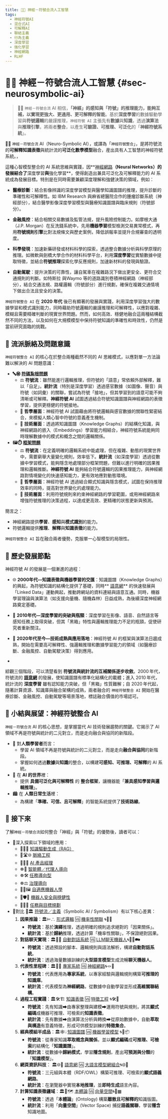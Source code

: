 ```yaml
---
title: 🎏🧠 神經－符號合流人工智慧
tags:
  - 神經符號AI
  - 混合式AI
  - 可解釋AI
  - 聯結主義
  - 行為主義
  - 深度學習
  - 強化學習
  - 神經網路
  - RLHF
---
```

# 🎏🧠 神經－符號合流人工智慧 {#sec-neurosymbolic-ai} 

> 🎏🧠 `神經－符號合流` AI 相信，**「神經」的感知與「符號」的推理能力，能夠互補，以實現更強大、更通用、更可解釋的智能**。基於**深度學習**的數據驅動學習與**符號邏輯**的嚴謹推理，`神經符號 AI` 主張先有**數據**與**知識**，透過**演算法**與**推理引擎**，將兩者**整合**，以產生**可驗證、可推理、可泛化**的「**神經符號系統**」。

🎏🧠 `神經－符號合流` AI（Neuro-Symbolic AI），或譯為「`神經符號整合`」，是將符號流的**可解釋知識表徵**與統計流的**可泛化數學模型**融合，産出具有人工智慧的神經符號系統。，

這種心智模型整合的 AI 系統思維與實踐，因**[神經網路](04-03-neural_networks.zh-hant)**（Neural Networks）的發展結合了**深度學習**與**強化學習**，使得創造出兼具可泛化及可解釋能力的 AI 系統成為發展目標。特別是在同時需要兼顧深度理解和強健決策的領域，例如：

- **醫療診斷**：結合影像辨識的深度學習模型與醫學知識圖譜的推理，提升診斷的準確性和可解釋性。如 IBM Research 與麻省總醫院合作的腫瘤診斷系統（神經部分），結合醫學影像深度學習模型與醫療知識圖譜與臨床規則（符號部分）。
    
- **金融風控**：結合相關交易數據及監管法規，提升風險控制能力。如摩根大通（J.P. Morgan）在反洗錢系統中，先用**機器學習**模型檢測交易異常模式，再用**符號規則引擎**比對法規條文與歷史案例，降低誤報率並提升合規審查的透明度。
    
- **科學發現**：加速新藥研發或材料科學的探索，透過整合數據分析與科學原理的推理。如微軟與劍橋大學合作的材料科學平台，利用**深度學習**從實驗數據中提取特徵，並結合**符號推理**探索化學反應規則，加速新材料的發現與驗證。
    
- **自動駕駛**：提升決策的可靠性，讓自駕車在複雜路況下做出更安全、更符合交通規則的判斷。如特斯拉 與Waymo 等的道路識別卷積神經網路（神經部分），結合交通法規、路權邏輯（符號部分）進行規劃，確保在複雜交通情境下做出合法且安全的決策。

`神經符號整合 AI` 在 **2020 年代** 後已有顯著的發展與實踐，利用深度學習強大的數據學習和模式識別能力，同時藉助符號邏輯的嚴謹推理和可解釋性，以應對複雜、模糊且需要精確判斷的現實世界問題。然而，如何高效、穩健地融合這兩種結構截然不同的方法，以及如何在大規模模型中保持符號知識的準確性和時效性，仍然是當前研究面臨的挑戰。


## 🎏 流派脈絡及問題意識

`神經符號整合 AI`  的核心在於整合兩種截然不同的 AI 思維模式，以應對單一方法論難以解決的 AI 問題意識：

- **🔤㊙️ [符碼紮根問題](01-03-Symbol_Grounding_Problem.zh-hant)**
    - ⚖️ **符號流**：雖然能進行邏輯推理，但符號的「語意」常依賴外部解釋，難以「自足」。**統計流**（特別是深度學習）透過感官數據（如圖像、聲音）與符號（如詞彙）的關聯，嘗試為符號「接地」，但其學習到的語意可能不夠清晰或可解釋。**神經符號 AI** 試圖透過結合符號知識圖譜與神經網路的表徵學習，提供更穩健的符號接地。
    - 🧠 **哲學層面**：神經符號 AI 試圖藉由將符號邏輯與感官數據的關聯性緊密結合，來模擬人類心智中符號的意義產生機制。
    - 🚧 **技術層面**：透過將知識圖譜（Knowledge Graphs）的結構化知識，與神經網路的嵌入（Embeddings）學習能力相結合，神經符號系統能夠同時理解數據中的模式和概念之間的邏輯關係。
- **🖼️⏱️ [框架問題](01-04-Frame_Problem.zh-hant)**
    - ⚖️ **符號流**：在定義明確的邏輯系統中能處理，但在複雜、動態的現實世界中，需要窮舉大量變化規則，效率低下。**統計流**（如深度學習）透過從數據中學習模式，能夠隱含地處理部分框架問題，但難以進行明確的因果推理和邏輯推斷。**神經符號 AI** 能夠結合符號邏輯的因果推理能力，與神經網路對情境變化的快速感知能力，更有效地應對動態環境。
    - 🧠 **哲學層面**：神經符號 AI 透過結合顯式知識與隱含模式，試圖在保持推理效率的同時，提高對世界變化的處理能力。
    - 🚧 **技術層面**：利用符號規則來約束神經網路的學習範圍，或用神經網路來增強符號推理的決策過程，以達成更高效、更精確的狀態更新與預測。

 簡言之：

- 神經網路提供**學習**、**感知**與**模式識別**的能力。
- 符號邏輯提供**推理**、**解釋**與**知識表徵**的能力。
    
`神經符號整合 AI` 旨在融合兩者優勢，克服單一心智模型的局限性。

## 📜 歷史發展節點

神經符號 AI 的發展是一個漸進的過程：

- 🌐 **2000年代—知識表徵與機器學習的交匯**：知識圖譜（Knowledge Graphs）的興起，為符號知識的結構化提供了基礎，同時** [語意網](03-06-semantic_web.zh-hant)** 的快速發展與「Linked Data」運動興起，推動跨網站的資料連結與語意互通。同時，機器學習理論與演算法（如支援向量機、隨機森林）日益成熟，為後續深度神經網路奠定基礎。
    
- 🧠 **2010年代—深度學習的突破與瓶頸**：深度學習在影像、語音、自然語言等感知任務上取得突破，但其「黑箱」特性與邏輯推理能力不足的瓶頸，促使研究者重新關注。
    
- 🚀 **2020年代至今—技術成熟與應用落地**：神經符號 AI 的框架與演算法日趨成熟，開始在需要高可解釋性、強邏輯推理和數據學習能力的領域（如醫療診斷、金融風控、自動駕駛決策）得到應用。
- 
綜觀三個階段，可以清楚看到 **符號流與統計流的互補關係逐步收斂**。2000 年代，符號流的 **[語意網](03-06-semantic_web.zh-hant)** 的發展，使知識圖譜有標準化結構化的載體；進入 2010 年代，統計流的 **深度學習** 雖有認知能力突破，但「黑箱」性質難解；自 2020 年代起，隨著計算資源、知識庫與融合架構的成熟，兩者融合的 `神經符號整合 AI` 開始在醫療診斷、金融風控、自動駕駛等場景落地，標誌融合價值的市場認可。

## 🏁 小結與展望：神經符號整合 AI

`神經－符號合流` AI 的核心思想，是掌握當代 AI 技術發展趨勢的關鍵。它揭示了 AI 領域不再是符號與統計的二元對立，而是走向融合與協同的新階段。

* 🤔 對**人類學習者**而言：
	- 學習 AI 領域不再是符號與統計的二元對立，而是走向**融合與協同**的新階段。
	- 掌握如何透過**數據**與**知識**的整合，以構建**可感知、可推理、可解釋**的 AI 系統。	
* 🤖 在 **AI 的世界**裡：
	- 提供 **具備可泛化與可解釋性** 的 **整合框架**，讓機器能「**兼具感知學習與邏輯推理**」。
* 🏙 在 **人類日常生活**裡：
	- 為構建「**準確、可信、且可解釋**」的智能系統提供了**技術路線**。

## 🔱 接下來

了解`神經－符號合流`如何整合「神經」與「符號」的優勢後，讀者可以：

- 🚦深入探索以下領域的應用：
	- 🌉🔗📝 [知識驅動生成（RAG）](10-04-retrieval_augmented_generation.zh-hant)
	- 🌉🛣🌐 [脈絡工程](10-05-context_engineering.zh-hant)
	- 🎁🚀🌱 [AI 產品經理](#sec-ai-pm)
	- ☸🤖 [智能體／代理人導向](05-03-oriented_agent.zh-hant)
	- ☸🛠 [任務導向型](05-01-oriented_task.zh-hant)
	- ☸⚖️ [治理導向](05-05-oriented_governance.zh-hant)
	- 🦾🔄🖼️ [自適應機器人學](08-03-adaptive_robotics.zh-hant)
	- 🦾🛡️🚨 [機器人安全與穩健性](08-05-robot_safety_and_robustness.zh-hant)
	- 🦾🧭🎯 [任務與目標規劃](08-06-robot_tasks_and_goals.zh-hant)
- 🚥對比 🎏🏛️ [符號流／主義](02-01-symbolic_ai.zh-hant)（Symbolic AI / Symbolism）有以下核心差異：
	1. **因果推論**：🏛️⊨∴ [形式邏輯](03-01-formal_logic.zh-hant) 🆚  [機率性關聯](04-01-probabilistic_association.zh-hant) 🌀🎲🌿
		*  **符號流**：基於**演繹**推理，透過明確的規則追求絕對的「因果關係」。
		*  **統計流**：基於**歸納**推理，透過計算「機率性關聯」，不保證絕對因果。
	2. **對話聊天實現**：🏛️🤖💬 [自動對話系統](03-02-automatic_dialogue_systems.zh-hant) 🆚  [LLM聊天機器人](04-02-llm_chatbots.zh-hant)🌀🧞‍♀️🗪
		*  **符號流**：透過預設的腳本、邏輯規則與語法解析，構建**自動對話系統**。
		*  **統計流**：透過海量數據訓練的**大型語言模型**生成流暢**聊天機器人**。
	3. **代表性里程碑**：🏛️🎁🧠 [專家系統](03-03-expert_systems.zh-hant) 🆚 [神經網路](04-03-neural_networks.zh-hant)🌀🪢🧠
		*  **符號流**：代表應用為**專家系統**，以專家經驗與邏輯規則構築**可推理的知識庫**。
		*  **統計流**：代表模型為**神經網路**，從數據中自動學習並形成**高維關聯結構**。
	4. **過程工程實踐**：🏛️🛠️🏗️ [知識表徵](03-04-knowledge_representation.zh-hant) 🆚 [特徵工程](04-04-feature_engineering.zh-hant) 🌀🛠️🤏
		*  **符號流**：先有知識➡由專家整理與建模➡運用符號與規則，將其**顯式編碼**成機器可推理、可檢索的**知識表徵**。
		*  **統計流**：先有數據➡由演算法分析與轉換➡從原始數據中，自動**萃取與構造**有意義特徵，形成可供模型訓練的**特徵集合**。
	5. **經典模組半成品**：🏛️🕸💡[知識圖譜](03-04-knowledge_representation.zh-hant) 🆚  [機器學習模型](04-05-machine_learning_models.zh-hant) 🌀🤖📦
		*  **符號流**：從專家知識**萃取概念與關係**，並以**顯式編碼**成**可推理、可檢索**的結構化「**知識圖譜**」。
		*  **統計流**：從數據中**歸納模式**，學習**隱含規則**，產出**可預測與分類**的「**知識模型**」。
	6. **網頁資訊科技**： 🏛️🌐🔗 [語意網](03-06-semantic_web.zh-hant) 🆚 [大語言模型網組合](04-06-llm_webassembly.zh-hant.md)🌀🌐🔗
		*  **符號流**：三元組與本體（RDF/OWL）構築可推理、可檢索的**顯式語義網路**。
		*  **統計流**：在瀏覽器中實現**本地推理**，並**即時生成**語言內容。
	7. **計算知識表徵疆域**：🏛️🌌🗺️ [本體論](03-07-ontology.zh-hant) 🆚 [向量空間](04-07-vector_space.zh-hant)🌀🌌▦
		*  **符號流**：透過「**本體論**」(Ontology) 構築**離散且可解釋的**知識版圖。
		*  **統計流**：利用「**向量空間**」(Vector Space) 捕捉**語義關聯**，學習**隱含**知識地圖。

